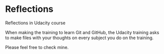 # Reflections
Reflections in Udacity course

When making the training to learn Git and GitHub, the Udacity training asks to make files with your thoughts on every subject you do on the training.

Please feel free to check mine.
